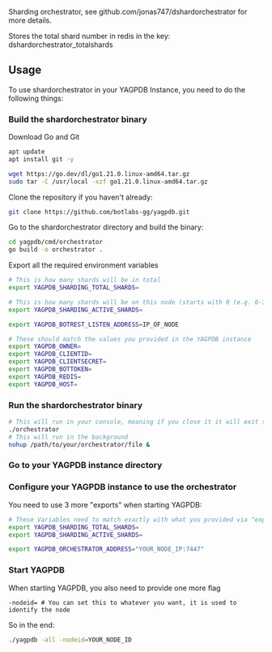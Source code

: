 Sharding orchestrator, see github.com/jonas747/dshardorchestrator for more details.

Stores the total shard number in redis in the key: dshardorchestrator_totalshards

## Usage

To use shardorchestrator in your YAGPDB Instance, you need to do the following things:

### Build the shardorchestrator binary
Download Go and Git
```bash
apt update
apt install git -y
```
```bash
wget https://go.dev/dl/go1.21.0.linux-amd64.tar.gz
sudo tar -C /usr/local -xzf go1.21.0.linux-amd64.tar.gz
```

Clone the repository if you haven't already:
```bash
git clone https://github.com/botlabs-gg/yagpdb.git
```

Go to the shardorchestrator directory and build the binary:
```bash
cd yagpdb/cmd/orchestrator
go build -o orchestrator .
```

Export all the required environment variables
```bash
# This is how many shards will be in total
export YAGPDB_SHARDING_TOTAL_SHARDS=

# This is how many shards will be on this node (starts with 0 (e.g. 0-3)
export YAGPDB_SHARDING_ACTIVE_SHARDS=

export YAGPDB_BOTREST_LISTEN_ADDRESS=IP_OF_NODE

# These should match the values you provided in the YAGPDB instance
export YAGPDB_OWNER=
export YAGPDB_CLIENTID=
export YAGPDB_CLIENTSECRET=
export YAGPDB_BOTTOKEN=
export YAGPDB_REDIS=
export YAGPDB_HOST=
```

### Run the shardorchestrator binary

```bash
# This will run in your console, meaning if you close it it will exit the process
./orchestrator
# This will run in the background
nohup /path/to/your/orchestrator/file &
```

### Go to your YAGPDB instance directory

### Configure your YAGPDB instance to use the orchestrator
You need to use 3 more "exports" when starting YAGPDB:
```bash
# These Variables need to match exactly with what you provided via "export" to the shardorchestrator
export YAGPDB_SHARDING_TOTAL_SHARDS=
export YAGPDB_SHARDING_ACTIVE_SHARDS=

export YAGPDB_ORCHESTRATOR_ADDRESS="YOUR_NODE_IP:7447"
```

### Start YAGPDB
When starting YAGPDB, you also need to provide one more flag
```flag
-nodeid= # You can set this to whatever you want, it is used to identify the node
```

So in the end:
```bash
./yagpdb -all -nodeid=YOUR_NODE_ID
```